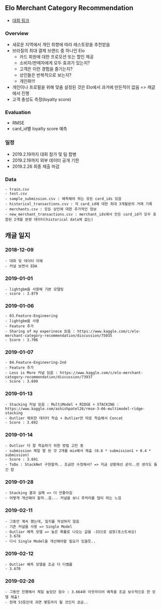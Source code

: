 ## Elo Merchant Category Recommendation
- [대회 링크](https://www.kaggle.com/c/elo-merchant-category-recommendation)

### Overview
- 새로운 지역에서 개인 취향에 따라 레스토랑을 추천받음
- 브라질의 최대 결제 브랜드 중 하나인 Elo
	- 카드 회원에 대한 프로모션 또는 할인 제공
	- 소비자/판매자에게 모두 효과가 있는지?
	- 고객은 이런 경험을 즐기는지?
	- 상인들은 반복적으로 보는지?
	- 개인화!!!
- 개인이나 프로필을 위해 맞춤 설정된 것은 Elo에서 과거에 만든적이 없음 => 캐글에서 진행
- 고객 충성도 측정(loyalty score)

### Evaluation
- RMSE
- card_id별 loyalty score 예측

### 일정
- 2019.2.19까지 대회 참가 및 팀 합병
- 2019.2.19까지 외부 데이터 공개 기한
- 2019.2.26 최종 제출 마감

### Data
```
- train.csv 
- test.csv 
- sample_submission.csv : 예측해야 하는 모든 card_ids 있음
- historical_transactions.csv : 각 card_id에 대한 최대 3개월분의 거래 기록
- merchants.csv : 모든 상인에 대한 추가적인 정보
- new_merchant_transactions.csv : merchant_ids에서 만든 card_id가 모두 포함된 2개월 분량 데이터(historical data에 없는)
```


## 캐글 일지
### 2018-12-09 
```
- 대회 및 데이터 이해
- 커널 보면서 EDA
```

### 2019-01-01 
```
- lightgbm을 사용해 기본 모델링
- score : 3.879
```

### 2019-01-06
```
- 03.Feature-Engineering
- lightgbm을 사용
- Feature 추가
- Sharing of my experinece 읽음 : https://www.kaggle.com/c/elo-merchant-category-recommendation/discussion/75935 
- Score : 3.706
```

### 2019-01-07
```
- 04.Feature-Engineering-2nd
- Feature 추가
- Less is More 커널 읽음 : https://www.kaggle.com/c/elo-merchant-category-recommendation/discussion/73937
- Score : 3.699
```

### 2019-01-13
```
- Stacking 커널 읽음 : MultiModel + RIDGE + STACKING : https://www.kaggle.com/ashishpatel26/rmse-3-66-multimodel-ridge-stacking
- Outlier 제외한 데이터 학습 + Outlier만 따로 학습해서 Concat
- Score : 3.692
```

### 2019-01-14
```
- Outlier 더 잘 학습하기 위한 방법 고민 중
- submission 제일 잘 된 것 2개를 mix해서 제출 (0.6 * submission1 + 0.4 * submission)
- Score : 3.691
- ToDo : StackNet 구현할까.. 조금만 수정해서? => 지금 상황에선 굳이..란 생각도 들긴 함
```
### 2019-01-28
```
- Stacking 결과 실패 => 더 안좋아짐
- 어떻게 개선해야 할까..음... 커널을 보니 후처리를 많이 하는 느낌
```

### 2019-02-11
```
- 그동안 계속 했는데, 일지를 작성하지 않음
- 기존 커널을 사용 => Single Model
- Outlier 예측 모델 => 높은 확률로 나오는 값을 -33으로 설정(포스트세싱)
- 3.678
- 다시 Single Model을 개선해야할 필요가 있을듯.. 
```

### 2019-02-12
```
- Outlier 예측 모델을 조금 더 디벨롭
- 3.670
```

### 2019-02-26
```
- 그동안 진행해서 제일 높았던 점수 : 3.664와 아웃라이어 예측을 조금 보수적으로 한 모델 제출!
- 현재 53등인데 과연 몇등까지 될 것인지 궁금..
```
